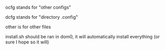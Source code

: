 ocfg stands for "other configs"

dcfg stands for "directory .config"

other is for other files

install.sh should be ran in dom0, it will automatically install everything (or sure I hope so it will)
